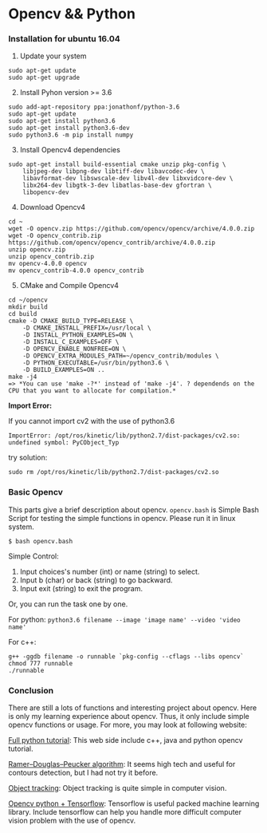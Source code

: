 # Opencv && Python

### Installation for ubuntu 16.04
1. Update your system
```
sudo apt-get update
sudo apt-get upgrade
```
2. Install Pyhon version >= 3.6
```
sudo add-apt-repository ppa:jonathonf/python-3.6
sudo apt-get update
sudo apt-get install python3.6
sudo apt-get install python3.6-dev
sudo python3.6 -m pip install numpy
```
3. Install Opencv4 dependencies
```
sudo apt-get install build-essential cmake unzip pkg-config \
	libjpeg-dev libpng-dev libtiff-dev libavcodec-dev \
	libavformat-dev libswscale-dev libv4l-dev libxvidcore-dev \
	libx264-dev libgtk-3-dev libatlas-base-dev gfortran \
	libopencv-dev
```
4. Download Opencv4
```
cd ~
wget -O opencv.zip https://github.com/opencv/opencv/archive/4.0.0.zip
wget -O opencv_contrib.zip https://github.com/opencv/opencv_contrib/archive/4.0.0.zip
unzip opencv.zip
unzip opencv_contrib.zip
mv opencv-4.0.0 opencv
mv opencv_contrib-4.0.0 opencv_contrib
```
5. CMake and Compile Opencv4
```
cd ~/opencv
mkdir build
cd build
cmake -D CMAKE_BUILD_TYPE=RELEASE \
	-D CMAKE_INSTALL_PREFIX=/usr/local \
	-D INSTALL_PYTHON_EXAMPLES=ON \
	-D INSTALL_C_EXAMPLES=OFF \
	-D OPENCV_ENABLE_NONFREE=ON \
	-D OPENCV_EXTRA_MODULES_PATH=~/opencv_contrib/modules \
	-D PYTHON_EXECUTABLE=/usr/bin/python3.6 \
	-D BUILD_EXAMPLES=ON ..
make -j4
=> *You can use 'make -?*' instead of 'make -j4'. ? dependends on the CPU that you want to allocate for compilation.*
```

**Import Error:**

If you cannot import cv2 with the use of python3.6

`ImportError: /opt/ros/kinetic/lib/python2.7/dist-packages/cv2.so: undefined symbol: PyCObject_Typ`

try solution:

`sudo rm /opt/ros/kinetic/lib/python2.7/dist-packages/cv2.so`

### Basic Opencv

This parts give a brief description about opencv. `opencv.bash` is Simple Bash Script for testing the simple functions in opencv. Please run it in linux system.

`$ bash opencv.bash`

Simple Control:

1. Input choices's number (int) or name (string) to select.
2. Input b (char) or back (string) to go backward.
3. Input exit (string) to exit the program.

Or, you can run the task one by one.

For python: `python3.6 filename --image 'image name' --video 'video name'`

For c++:
```
g++ -ggdb filename -o runnable `pkg-config --cflags --libs opencv`
chmod 777 runnable
./runnable
```

### Conclusion
There are still a lots of functions and interesting project about opencv. Here is only my learning experience about opencv. Thus, it only include simple opencv functions or usage. For more, you may look at following website:

[Full python tutorial](https://docs.opencv.org/master/d9/df8/tutorial_root.html): This web side include c++, java and python opencv tutorial.

[Ramer–Douglas–Peucker algorithm](https://en.wikipedia.org/wiki/Ramer%E2%80%93Douglas%E2%80%93Peucker_algorithm): It seems high tech and useful for contours detection, but I had not try it before.

[Object tracking](https://www.pyimagesearch.com/2018/07/30/opencv-object-tracking/): Object tracking is quite simple in computer vision.

[Opencv python + Tensorflow](https://www.itread01.com/content/1546931718.html): Tensorflow is useful packed machine learning library. Include tensorflow can help you handle more difficult computer vision problem with the use of opencv.
